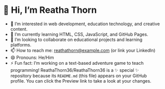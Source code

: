 # 👋 Hi, I’m Reatha Thorn

- 👀 I’m interested in web development, education technology, and creative content.
- 🌱 I’m currently learning HTML, CSS, JavaScript, and GitHub Pages.
- 💞️ I’m looking to collaborate on educational projects and learning platforms.
- 📫 How to reach me: reathathorn@example.com (or link your LinkedIn)
- 😄 Pronouns: He/Him
- ⚡ Fun fact: I’m working on a text-based adventure game to teach programming!
ReathaThorn36/ReathaThorn36 is a ✨ special ✨ repository because its `README.md` (this file) appears on your GitHub profile.
You can click the Preview link to take a look at your changes.
